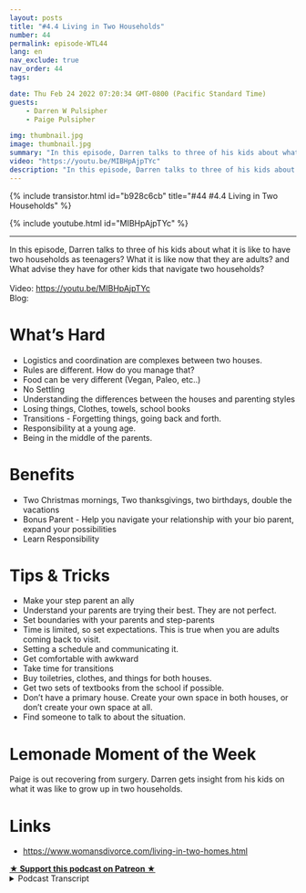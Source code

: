```yaml
---
layout: posts
title: "#4.4 Living in Two Households"
number: 44
permalink: episode-WTL44
lang: en
nav_exclude: true
nav_order: 44
tags:

date: Thu Feb 24 2022 07:20:34 GMT-0800 (Pacific Standard Time)
guests:
    - Darren W Pulsipher
    - Paige Pulsipher

img: thumbnail.jpg
image: thumbnail.jpg
summary: "In this episode, Darren talks to three of his kids about what it is like to have two households as teenagers? What it is like now that they are adults? and What advise they have for other kids that navigate two households?"
video: "https://youtu.be/MIBHpAjpTYc"
description: "In this episode, Darren talks to three of his kids about what it is like to have two households as teenagers? What it is like now that they are adults? and What advise they have for other kids that navigate two households?"
---
```


<div>
{% include transistor.html id="b928c6cb" title="#44 #4.4 Living in Two Households" %}

{% include youtube.html id="MIBHpAjpTYc" %}
</div>

---

<html><head></head><body><div>In this episode, Darren talks to three of his kids about what it is like to have two households as teenagers? What it is like now that they are adults? and What advise they have for other kids that navigate two households?<br><br></div><div>Video: <a href="https://youtu.be/MIBHpAjpTYc">https://youtu.be/MIBHpAjpTYc</a></div><div>Blog:&nbsp;</div><h1>What’s Hard</h1><ul><li>Logistics and coordination are complexes between two houses.</li><li>Rules are different. How do you manage that?</li><li>Food can be very different (Vegan, Paleo, etc..)</li><li>No Settling</li><li>Understanding the differences between the houses and parenting styles</li><li>Losing things, Clothes, towels, school books</li><li>Transitions - Forgetting things, going back and forth.</li><li>Responsibility at a young age.</li><li>Being in the middle of the parents.</li></ul><h1>Benefits</h1><ul><li>Two Christmas mornings, Two thanksgivings, two birthdays, double the vacations</li><li>Bonus Parent - Help you navigate your relationship with your bio parent, expand your possibilities</li><li>Learn Responsibility</li></ul><h1>Tips &amp; Tricks</h1><ul><li>Make your step parent an ally</li><li>Understand your parents are trying their best. They are not perfect.</li><li>Set boundaries with your parents and step-parents</li><li>Time is limited, so set expectations. This is true when you are adults coming back to visit.</li><li>Setting a schedule and communicating it.</li><li>Get comfortable with awkward</li><li>Take time for transitions</li><li>Buy toiletries, clothes, and things for both houses.</li><li>Get two sets of textbooks from the school if possible.</li><li>Don’t have a primary house. Create your own space in both houses, or don’t create your own space at all.</li><li>Find someone to talk to about the situation.</li></ul><h1>Lemonade Moment of the Week</h1><div>Paige is out recovering from surgery. Darren gets insight from his kids on what it was like to grow up in two households.&nbsp;</div><h1>Links</h1><ul><li><a href="https://www.womansdivorce.com/living-in-two-homes.html">https://www.womansdivorce.com/living-in-two-homes.html</a></li></ul>
<strong>
  <a href="https://www.patreon.com/wheresthelemonade" target="_donate" rel="payment" title="★ Support this podcast on Patreon ★">★ Support this podcast on Patreon ★</a>
</strong></body></html>

<details>
<summary> Podcast Transcript </summary>

<p></p>

</details>
